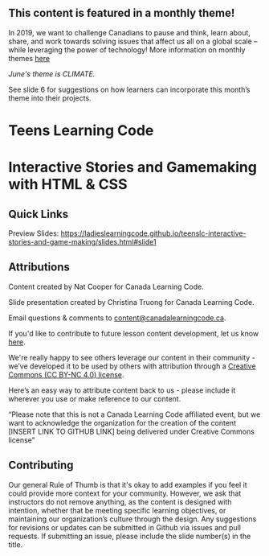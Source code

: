 ## This content is featured in a monthly theme!

In 2019, we want to challenge Canadians to pause and think, learn about, share, and work towards solving issues that affect us all on a global scale – while leveraging the power of technology!  More information on monthly themes [here](https://www.canadalearningcode.ca/monthly-themes/)

*June's theme is CLIMATE.*

See slide 6 for suggestions on how learners can incorporate this month’s theme into their projects.

# Teens Learning Code
# Interactive Stories and Gamemaking with HTML &amp; CSS

## Quick Links

Preview Slides: https://ladieslearningcode.github.io/teenslc-interactive-stories-and-game-making/slides.html#slide1

## Attributions
Content created by Nat Cooper for Canada Learning Code.

Slide presentation created by Christina Truong for Canada Learning Code.

Email questions & comments to [content@canadalearningcode.ca](mailto:content@canadalearningcode.ca).

If you'd like to contribute to future lesson content development, let us know [here](https://docs.google.com/forms/d/e/1FAIpQLSfJ8NSMKVAmzpdn3EAymxCbDDz3XZPxyDdmtQ87GECuvXzzDQ/viewform).

We're really happy to see others leverage our content in their community - we’ve developed it to be used by others with attribution through a [Creative Commons (CC BY-NC 4.0) license](https://creativecommons.org/licenses/by-nc/4.0/).

Here’s an easy way to attribute content back to us - please include it wherever you use or make reference to our content.

“Please note that this is not a Canada Learning Code affiliated event, but we want to acknowledge the organization for the creation of the content [INSERT LINK TO GITHUB LINK] being delivered under Creative Commons license"

## Contributing

Our general Rule of Thumb is that it's okay to add examples if you feel it could provide more context for your community. However, we ask that instructors do not remove anything, as the content is designed with intention, whether that be meeting specific learning objectives, or maintaining our organization’s culture through the design.  Any suggestions for revisions or updates can be submitted in Github via issues and pull requests. If submitting an issue, please include the slide number(s) in the title.

